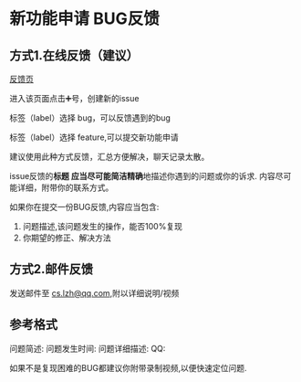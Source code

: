 # 新功能申请 BUG反馈

<!-- **翻到页面最底部评论区，可以发表你期望的新功能或者给某评论点赞，后续更新功能将会参考** -->

## 方式1.在线反馈（建议）

[反馈页](https://gitcode.com/rainysnow/msdzls-desktop/issues)

进入该页面点击➕号，创建新的issue

标签（label）选择 bug，可以反馈遇到的bug

标签（label）选择 feature,可以提交新功能申请

建议使用此种方式反馈，汇总方便解决，聊天记录太散。

issue反馈的**标题 应当尽可能简洁精确**地描述你遇到的问题或你的诉求. 内容尽可能详细，附带你的联系方式。

如果你在提交一份BUG反馈,内容应当包含:
1. 问题描述,该问题发生的操作，能否100%复现
2. 你期望的修正、解决方法

## 方式2.邮件反馈

发送邮件至 cs.lzh@qq.com,附以详细说明/视频

## 参考格式

问题简述:
问题发生时间:
问题详细描述:
QQ:

如果不是复现困难的BUG都建议你附带录制视频,以便快速定位问题.